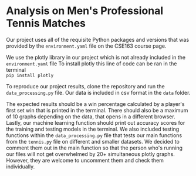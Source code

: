 # Analysis on Men's Professional Tennis Matches

Our project uses all of the requisite Python packages and versions
that was provided by the `environment.yaml` file on the CSE163 course page.

We use the plotly library in our project which is not already included in the `environment.yaml` file
To install plotly this line of code can be ran in the terminal\
`pip install plotly`

To reproduce our project results, clone the repository and run the `data_processing.py` file.
Our data is included in csv format in the `data` folder.

The expected results should be a win percentage calculated by a player's first set win
that is printed in the terminal. There should also be a maximum of 10 graphs depending
on the data, that opens in a different browser. Lastly, our machine learning function
should print out accuracy scores for the training and testing models in the terminal.
We also included testing functions within the `data_processing.py` file that tests our main functions from the `tennis.py` file on different and smaller datasets. We decided to comment them out in the main function so that the person who's running our files will not get overwhelmed by 20+ simultaneous plotly graphs. However, they are welcome to uncomment them and check them individually.
